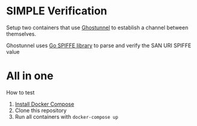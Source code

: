 # SIMPLE Verification 

Setup two containers that use [Ghostunnel](https://github.com/spiffe/ghostunnel) to establish a channel between 
themselves.


Ghostunnel uses [Go SPIFFE library](https://github.com/spiffe/go-spiffe) to parse and verify the SAN 
URI SPIFFE value



# All in one

How to test

1. [Install Docker Compose](https://docs.docker.com/compose/install/)
1. Clone this repository
1. Run all containers with `docker-compose up`




